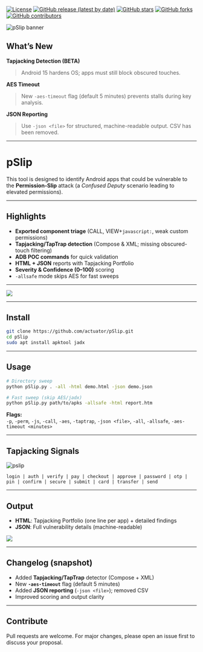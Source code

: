 [![License](http://img.shields.io/:license-apache-blue.svg)](http://www.apache.org/licenses/LICENSE-2.0.html)
[![GitHub release (latest by date)](https://img.shields.io/github/v/release/actuator/pSlip)](https://github.com/actuator/pSlip/releases)
[![GitHub stars](https://img.shields.io/github/stars/actuator/pSlip)](https://github.com/actuator/pSlip/stargazers)
[![GitHub forks](https://img.shields.io/github/forks/actuator/pSlip)](https://github.com/actuator/pSlip/network/members)
[![GitHub contributors](https://img.shields.io/github/contributors/actuator/pSlip)](https://github.com/actuator/pSlip/graphs/contributors)

<img src="https://github.com/user-attachments/assets/53ff5d6f-c036-4f91-b993-84d0972a04b0" alt="pSlip banner" />


## What’s New
**Tapjacking Detection (BETA)**  
> Android 15 hardens OS; apps must still block obscured touches.  

**AES Timeout**  
> New `-aes-timeout` flag (default 5 minutes) prevents stalls during key analysis.  

**JSON Reporting**  
> Use `-json <file>` for structured, machine-readable output. CSV has been removed.  

---

# pSlip
This tool is designed to identify Android apps that could be vulnerable to the **Permission-Slip** attack (a *Confused Deputy* scenario leading to elevated permissions).

---

## Highlights

* **Exported component triage** (CALL, VIEW+`javascript:`, weak custom permissions)  
* **Tapjacking/TapTrap detection** (Compose & XML; missing obscured-touch filtering)  
* **ADB POC commands** for quick validation  
* **HTML + JSON** reports with Tapjacking Portfolio  
* **Severity & Confidence (0–100)** scoring  
* `-allsafe` mode skips AES for fast sweeps  

---

<img src="https://github.com/user-attachments/assets/f85cd23a-e738-4438-a59a-673c349954ae" />

---

## Install

```bash
git clone https://github.com/actuator/pSlip.git
cd pSlip
sudo apt install apktool jadx
```

---

## Usage

```bash
# Directory sweep
python pSlip.py . -all -html demo.html -json demo.json

# Fast sweep (skip AES/jadx)
python pSlip.py path/to/apks -allsafe -html report.htm
```

**Flags:**  
`-p`, `-perm`, `-js`, `-call`, `-aes`, `-taptrap`, `-json <file>`, `-all`, `-allsafe`, `-aes-timeout <minutes>`

---

## Tapjacking Signals
![pslip](https://github.com/user-attachments/assets/49d028bc-36f1-4947-95cf-efbb4ac4ac96)

  `login | auth | verify | pay | checkout | approve | password | otp | pin | confirm | secure | submit | card | transfer | send`

---

## Output

* **HTML**: Tapjacking Portfolio (one line per app) + detailed findings  
* **JSON**: Full vulnerability details (machine-readable)
<img src="https://github.com/user-attachments/assets/036ab34d-4f37-43fa-934b-eb7c528843fd" />


---

## Changelog (snapshot)

* Added **Tapjacking/TapTrap** detector (Compose + XML)  
* New **`-aes-timeout`** flag (default 5 minutes)  
* Added **JSON reporting** (`-json <file>`); removed CSV  
* Improved scoring and output clarity  

---

## Contribute

Pull requests are welcome. For major changes, please open an issue first to discuss your proposal.
